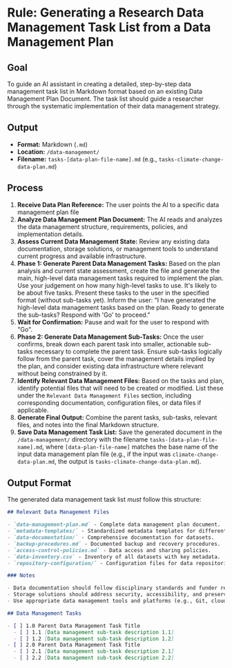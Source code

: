 # Rule: Generating a Research Data Management Task List from a Data Management Plan

## Goal

To guide an AI assistant in creating a detailed, step-by-step data management task list in Markdown format based on an existing Data Management Plan Document. The task list should guide a researcher through the systematic implementation of their data management strategy.

## Output

- **Format:** Markdown (`.md`)
- **Location:** `/data-management/`
- **Filename:** `tasks-[data-plan-file-name].md` (e.g., `tasks-climate-change-data-plan.md`)

## Process

1.  **Receive Data Plan Reference:** The user points the AI to a specific data management plan file
2.  **Analyze Data Management Plan Document:** The AI reads and analyzes the data management structure, requirements, policies, and implementation details.
3.  **Assess Current Data Management State:** Review any existing data documentation, storage solutions, or management tools to understand current progress and available infrastructure.
4.  **Phase 1: Generate Parent Data Management Tasks:** Based on the plan analysis and current state assessment, create the file and generate the main, high-level data management tasks required to implement the plan. Use your judgement on how many high-level tasks to use. It's likely to be about five tasks. Present these tasks to the user in the specified format (without sub-tasks yet). Inform the user: "I have generated the high-level data management tasks based on the plan. Ready to generate the sub-tasks? Respond with 'Go' to proceed."
5.  **Wait for Confirmation:** Pause and wait for the user to respond with "Go".
6.  **Phase 2: Generate Data Management Sub-Tasks:** Once the user confirms, break down each parent task into smaller, actionable sub-tasks necessary to complete the parent task. Ensure sub-tasks logically follow from the parent task, cover the management details implied by the plan, and consider existing data infrastructure where relevant without being constrained by it.
7.  **Identify Relevant Data Management Files:** Based on the tasks and plan, identify potential files that will need to be created or modified. List these under the `Relevant Data Management Files` section, including corresponding documentation, configuration files, or data files if applicable.
8.  **Generate Final Output:** Combine the parent tasks, sub-tasks, relevant files, and notes into the final Markdown structure.
9.  **Save Data Management Task List:** Save the generated document in the `/data-management/` directory with the filename `tasks-[data-plan-file-name].md`, where `[data-plan-file-name]` matches the base name of the input data management plan file (e.g., if the input was `climate-change-data-plan.md`, the output is `tasks-climate-change-data-plan.md`).

## Output Format

The generated data management task list _must_ follow this structure:

```markdown
## Relevant Data Management Files

- `data-management-plan.md` - Complete data management plan document.
- `metadata-templates/` - Standardized metadata templates for different data types.
- `data-documentation/` - Comprehensive documentation for datasets.
- `backup-procedures.md` - Documented backup and recovery procedures.
- `access-control-policies.md` - Data access and sharing policies.
- `data-inventory.csv` - Inventory of all datasets with key metadata.
- `repository-configuration/` - Configuration files for data repositories.

### Notes

- Data documentation should follow disciplinary standards and funder requirements.
- Storage solutions should address security, accessibility, and preservation needs.
- Use appropriate data management tools and platforms (e.g., Git, cloud storage, repository systems).

## Data Management Tasks

- [ ] 1.0 Parent Data Management Task Title
  - [ ] 1.1 [Data management sub-task description 1.1]
  - [ ] 1.2 [Data management sub-task description 1.2]
- [ ] 2.0 Parent Data Management Task Title
  - [ ] 2.1 [Data management sub-task description 2.1]
  - [ ] 2.2 [Data management sub-task description 2.2]
```